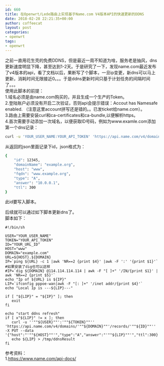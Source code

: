 ```yaml
---
id: 660
title: 在Openwrt/Lede路由上实现基于Name.com V4版本API的快速更新的DDNS
date: 2018-02-28 22:21:35+00:00
author: coffeecat
layout: post
categories:
- openwrt
tags:
- openwrt
---
```

之前一直用花生壳的免费DDNS，但是最近一周不知道为啥，服务老是抽风，dns更新速度明显下降，甚至达到1-2天。于是研究了一下，发现name.com最近发布了v4版本的api，看了文档以后，果断写了个脚本，一旦ip变更，新dns可以马上更新，消耗时间无限接近0。。。于是ddns更新时间只基于计划任务的间隔时间了。。。  
使用此脚本的前提：  
1.域名必须是由name.com购买的，并且生成一个生产的Token。  
2.登陆账户必须没有开启二次验证，否则api会提示错误：Accout has Namesafe enabled. （注意这里account拼写还是错的。。已发ticket给name.com）。  
3.路由上需要安装curl和ca-certificates和ca-bundle,以便解析https。  
4.首次需要手动添加一次域名，以便获取ID号码，例如为www.examle.com添加第一个dns记录：  
<!--more-->

```sh
curl -u 'YOUR_USER_NAME:YOUR_API_TOKEN' 'https://api.name.com/v4/domains/example.com/records' -X POST --data '{"host":"www","type":"A","answer":"YOUR_IP","ttl":300}'
```

从返回的json里面记录下id，json格式为：

```sh
{
    "id": 12345,
    "domainName": "example.org",
    "host": "www",
    "fqdn": "www.example.org",
    "type": "A",
    "answer": "10.0.0.1",
    "ttl": 300
}
```

此id要写入脚本。

后续就可以通过如下脚本更新dns了。  
脚本如下：

```vim
#!/bin/sh

USER="YOUR_USER_NAME"
TOKEN="YOUR_API_TOKEN"
ID="YOUR_URL_ID"
HOST="www"
DOMAIN="example.com"
URL=${HOST}.${DOMAIN}
IP=`ping ${URL} -c 1 |awk 'NR==2 {print $4}' |awk -F ':' '{print $1}'`
#如果安装了dig也可以这样
#IP=`dig ${DOMAIN} @114.114.114.114 | awk -F "[ ]+" '/IN/{print $1}' | awk 'NR==2 {print $5}'`
echo "Ip of ${URL} is ${IP}"
LIP=`ifconfig pppoe-wan|awk -F "[: ]+" '/inet addr/{print $4}'`
echo "Local Ip is ---${LIP}---"

if [ "${LIP}" = "${IP}" ]; then
   exit
fi

echo "start ddns refresh"
if [ x"${LIP}" != x ]; then
   curl -u ''""${USER}""':'""${TOKEN}""'' 'https://api.name.com/v4/domains/'""${DOMAIN}""'/records/'""${ID}""'' -X PUT --data '{"host":"'""${HOST}""'","type":"A","answer":"'""${LIP}""'","ttl":300}'
   echo ${LIP} > /tmp/ddnsResult
fi
```

参考资料：  
1.https://www.name.com/api-docs/